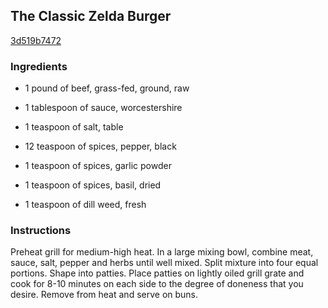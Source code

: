 ## The Classic Zelda Burger

[3d519b7472](http://www.food.com/recipe/the-classic-zelda-burger-375857)

### Ingredients

 - 1 pound of beef, grass-fed, ground, raw

 - 1 tablespoon of sauce, worcestershire

 - 1 teaspoon of salt, table

 - 12 teaspoon of spices, pepper, black

 - 1 teaspoon of spices, garlic powder

 - 1 teaspoon of spices, basil, dried

 - 1 teaspoon of dill weed, fresh

### Instructions

Preheat grill for medium-high heat. In a large mixing bowl, combine meat, sauce, salt, pepper and herbs until well mixed. Split mixture into four equal portions. Shape into patties. Place patties on lightly oiled grill grate and cook for 8-10 minutes on each side to the degree of doneness that you desire. Remove from heat and serve on buns.